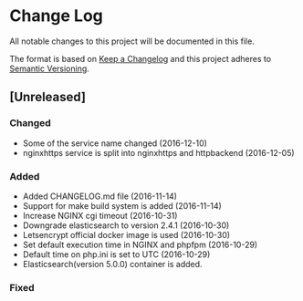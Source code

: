 # Change Log
All notable changes to this project will be documented in this file.

The format is based on [Keep a Changelog](http://keepachangelog.com/)
and this project adheres to [Semantic Versioning](http://semver.org/).

## [Unreleased]
### Changed
- Some of the service name changed (2016-12-10)
- nginxhttps service is split into nginxhttps and httpbackend (2016-12-05)
### Added
- Added CHANGELOG.md file (2016-11-14)
- Support for make build system is added (2016-11-14)
- Increase NGINX cgi timeout (2016-10-31)
- Downgrade elasticsearch to version 2.4.1 (2016-10-30)
- Letsencrypt official docker image is used (2016-10-30)
- Set default execution time in NGINX and phpfpm (2016-10-29)
- Default time on php.ini is set to UTC (2016-10-29)
- Elasticsearch(version 5.0.0) container is added.
### Fixed
